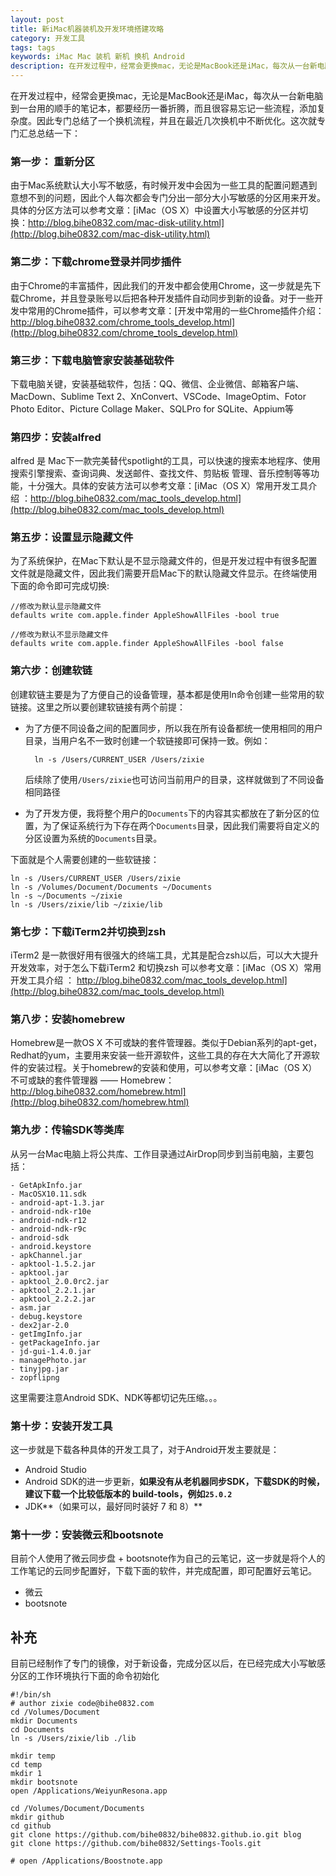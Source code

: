 ```yaml
---
layout: post
title: 新iMac机器装机及开发环境搭建攻略
category: 开发工具
tags: tags
keywords: iMac Mac 装机 新机 换机 Android
description: 在开发过程中，经常会更换mac，无论是MacBook还是iMac，每次从一台新电脑到一台用的顺手的笔记本，都要经历一番折腾，而且很容易忘记一些流程，添加复杂度。因此专门总结了一个换机流程。
---
```


在开发过程中，经常会更换mac，无论是MacBook还是iMac，每次从一台新电脑到一台用的顺手的笔记本，都要经历一番折腾，而且很容易忘记一些流程，添加复杂度。因此专门总结了一个换机流程，并且在最近几次换机中不断优化。这次就专门汇总总结一下：

### 第一步： 重新分区

由于Mac系统默认大小写不敏感，有时候开发中会因为一些工具的配置问题遇到意想不到的问题，因此个人每次都会专门分出一部分大小写敏感的分区用来开发。具体的分区方法可以参考文章：[iMac（OS X）中设置大小写敏感的分区并切换：http://blog.bihe0832.com/mac-disk-utility.html](http://blog.bihe0832.com/mac-disk-utility.html)


### 第二步：下载chrome登录并同步插件

由于Chrome的丰富插件，因此我们的开发中都会使用Chrome，这一步就是先下载Chrome，并且登录账号以后把各种开发插件自动同步到新的设备。对于一些开发中常用的Chrome插件，可以参考文章：[开发中常用的一些Chrome插件介绍：http://blog.bihe0832.com/chrome_tools_develop.html](http://blog.bihe0832.com/chrome_tools_develop.html)

### 第三步：下载电脑管家安装基础软件

下载电脑关键，安装基础软件，包括：QQ、微信、企业微信、邮箱客户端、MacDown、Sublime Text 2、XnConvert、VSCode、ImageOptim、Fotor Photo Editor、Picture Collage Maker、SQLPro for SQLite、Appium等

### 第四步：安装alfred

alfred 是 Mac下一款完美替代spotlight的工具，可以快速的搜索本地程序、使用搜索引擎搜索、查询词典、发送邮件、查找文件、剪贴板 管理、音乐控制等等功能，十分强大。具体的安装方法可以参考文章：[iMac（OS X）常用开发工具介绍 ：http://blog.bihe0832.com/mac_tools_develop.html](http://blog.bihe0832.com/mac_tools_develop.html)

### 第五步：设置显示隐藏文件

为了系统保护，在Mac下默认是不显示隐藏文件的，但是开发过程中有很多配置文件就是隐藏文件，因此我们需要开启Mac下的默认隐藏文件显示。在终端使用下面的命令即可完成切换:


	//修改为默认显示隐藏文件
	defaults write com.apple.finder AppleShowAllFiles -bool true
	
	//修改为默认不显示隐藏文件
	defaults write com.apple.finder AppleShowAllFiles -bool false

### 第六步：创建软链

创建软链主要是为了方便自己的设备管理，基本都是使用ln命令创建一些常用的软链接。这里之所以要创建软链接有两个前提：

- 为了方便不同设备之间的配置同步，所以我在所有设备都统一使用相同的用户目录，当用户名不一致时创建一个软链接即可保持一致。例如：

	
		ln -s /Users/CURRENT_USER /Users/zixie	
	
	后续除了使用`/Users/zixie`也可访问当前用户的目录，这样就做到了不同设备相同路径

- 为了开发方便，我将整个用户的`Documents`下的内容其实都放在了新分区的位置，为了保证系统行为下存在两个`Documents`目录，因此我们需要将自定义的分区设置为系统的`Documents`目录。

下面就是个人需要创建的一些软链接：

	ln -s /Users/CURRENT_USER /Users/zixie
	ln -s /Volumes/Document/Documents ~/Documents
	ln -s ~/Documents ~/zixie
	ln -s /Users/zixie/lib ~/zixie/lib
		
### 第七步：下载iTerm2并切换到zsh

iTerm2 是一款很好用有很强大的终端工具，尤其是配合zsh以后，可以大大提升开发效率，对于怎么下载iTerm2 和切换zsh 可以参考文章：[iMac（OS X）常用开发工具介绍 ： http://blog.bihe0832.com/mac_tools_develop.html](http://blog.bihe0832.com/mac_tools_develop.html)

### 第八步：安装homebrew

Homebrew是一款OS X 不可或缺的套件管理器。类似于Debian系列的apt-get，Redhat的yum，主要用来安装一些开源软件，这些工具的存在大大简化了开源软件的安装过程。关于homebrew的安装和使用，可以参考文章：[iMac（OS X）不可或缺的套件管理器 —— Homebrew：http://blog.bihe0832.com/homebrew.html](http://blog.bihe0832.com/homebrew.html)

### 第九步：传输SDK等类库

从另一台Mac电脑上将公共库、工作目录通过AirDrop同步到当前电脑，主要包括：

	- GetApkInfo.jar
	- MacOSX10.11.sdk
	- android-apt-1.3.jar
	- android-ndk-r10e
	- android-ndk-r12
	- android-ndk-r9c
	- android-sdk
	- android.keystore
	- apkChannel.jar
	- apktool-1.5.2.jar
	- apktool.jar
	- apktool_2.0.0rc2.jar
	- apktool_2.2.1.jar
	- apktool_2.2.2.jar
	- asm.jar
	- debug.keystore
	- dex2jar-2.0
	- getImgInfo.jar
	- getPackageInfo.jar
	- jd-gui-1.4.0.jar
	- managePhoto.jar
	- tinyjpg.jar
	- zopflipng

这里需要注意Android SDK、NDK等都切记先压缩。。。

### 第十步：安装开发工具

这一步就是下载各种具体的开发工具了，对于Android开发主要就是：

  - Android Studio
  - Android SDK的进一步更新，**如果没有从老机器同步SDK，下载SDK的时候，建议下载一个比较低版本的 build-tools，例如`25.0.2`**
  - JDK**（如果可以，最好同时装好 7 和 8）**

### 第十一步：安装微云和bootsnote

目前个人使用了微云同步盘 + bootsnote作为自己的云笔记，这一步就是将个人的工作笔记的云同步配置好，下载下面的软件，并完成配置，即可配置好云笔记。

- 微云
- bootsnote
	
## 补充

目前已经制作了专门的镜像，对于新设备，完成分区以后，在已经完成大小写敏感分区的工作环境执行下面的命令初始化

    #!/bin/sh
    # author zixie code@bihe0832.com
    cd /Volumes/Document
    mkdir Documents
    cd Documents
    ln -s /Users/zixie/lib ./lib
    
    mkdir temp
    cd temp 
    mkdir 1
    mkdir bootsnote
    open /Applications/WeiyunResona.app
    
    cd /Volumes/Document/Documents
    mkdir github
    cd github
    git clone https://github.com/bihe0832/bihe0832.github.io.git blog
    git clone https://github.com/bihe0832/Settings-Tools.git
    
    # open /Applications/Boostnote.app
